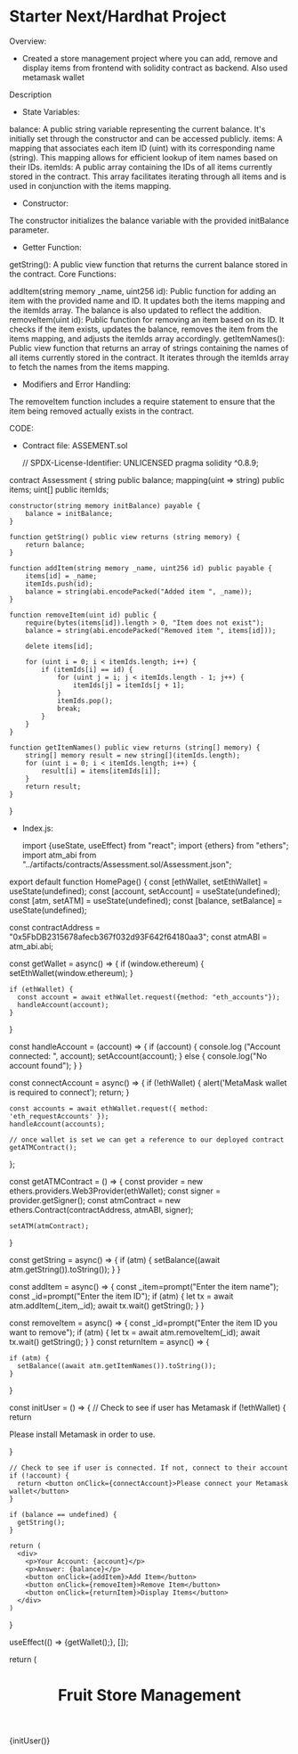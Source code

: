 # Starter Next/Hardhat Project
Overview: 
- Created a store management project where you can add, remove and display items from frontend with solidity contract as backend. Also used metamask wallet

Description
- State Variables:

balance: A public string variable representing the current balance. It's initially set through the constructor and can be accessed publicly.
items: A mapping that associates each item ID (uint) with its corresponding name (string). This mapping allows for efficient lookup of item names based on their IDs.
itemIds: A public array containing the IDs of all items currently stored in the contract. This array facilitates iterating through all items and is used in conjunction with the items mapping.
- Constructor:

The constructor initializes the balance variable with the provided initBalance parameter.
- Getter Function:

getString(): A public view function that returns the current balance stored in the contract.
Core Functions:

addItem(string memory _name, uint256 id): Public function for adding an item with the provided name and ID. It updates both the items mapping and the itemIds array. The balance is also updated to reflect the addition.
removeItem(uint id): Public function for removing an item based on its ID. It checks if the item exists, updates the balance, removes the item from the items mapping, and adjusts the itemIds array accordingly.
getItemNames(): Public view function that returns an array of strings containing the names of all items currently stored in the contract. It iterates through the itemIds array to fetch the names from the items mapping.
- Modifiers and Error Handling:

The removeItem function includes a require statement to ensure that the item being removed actually exists in the contract.

CODE:
- Contract file: ASSEMENT.sol
  
  // SPDX-License-Identifier: UNLICENSED
pragma solidity ^0.8.9;

contract Assessment {
    string public balance;
    mapping(uint => string) public items;
    uint[] public itemIds; 

    constructor(string memory initBalance) payable {
        balance = initBalance;
    }

    function getString() public view returns (string memory) {
        return balance;
    }

    function addItem(string memory _name, uint256 id) public payable {
        items[id] = _name;
        itemIds.push(id);
        balance = string(abi.encodePacked("Added item ", _name));
    }

    function removeItem(uint id) public {
        require(bytes(items[id]).length > 0, "Item does not exist");
        balance = string(abi.encodePacked("Removed item ", items[id]));

        delete items[id];

        for (uint i = 0; i < itemIds.length; i++) {
            if (itemIds[i] == id) {
                for (uint j = i; j < itemIds.length - 1; j++) {
                    itemIds[j] = itemIds[j + 1];
                }
                itemIds.pop();
                break;
            }
        }
    }

    function getItemNames() public view returns (string[] memory) {
        string[] memory result = new string[](itemIds.length);
        for (uint i = 0; i < itemIds.length; i++) {
            result[i] = items[itemIds[i]];
        }
        return result;
    }
}

- Index.js:

  import {useState, useEffect} from "react";
import {ethers} from "ethers";
import atm_abi from "../artifacts/contracts/Assessment.sol/Assessment.json";

export default function HomePage() {
  const [ethWallet, setEthWallet] = useState(undefined);
  const [account, setAccount] = useState(undefined);
  const [atm, setATM] = useState(undefined);
  const [balance, setBalance] = useState(undefined);

  const contractAddress = "0x5FbDB2315678afecb367f032d93F642f64180aa3";
  const atmABI = atm_abi.abi;

  const getWallet = async() => {
    if (window.ethereum) {
      setEthWallet(window.ethereum);
    }

    if (ethWallet) {
      const account = await ethWallet.request({method: "eth_accounts"});
      handleAccount(account);
    }
  }

  const handleAccount = (account) => {
    if (account) {
      console.log ("Account connected: ", account);
      setAccount(account);
    }
    else {
      console.log("No account found");
    }
  }

  const connectAccount = async() => {
    if (!ethWallet) {
      alert('MetaMask wallet is required to connect');
      return;
    }
  
    const accounts = await ethWallet.request({ method: 'eth_requestAccounts' });
    handleAccount(accounts);
    
    // once wallet is set we can get a reference to our deployed contract
    getATMContract();
  };

  const getATMContract = () => {
    const provider = new ethers.providers.Web3Provider(ethWallet);
    const signer = provider.getSigner();
    const atmContract = new ethers.Contract(contractAddress, atmABI, signer);
 
    setATM(atmContract);
  }

  const getString = async() => {
    if (atm) {
      setBalance((await atm.getString()).toString());
    }
  }

  const addItem = async() => {
    const _item=prompt("Enter the item name");
    const _id=prompt("Enter the item ID");
    if (atm) {
      let tx = await atm.addItem(_item,_id);
      await tx.wait()
      getString();
    }
  }

  const removeItem = async() => {
    const _id=prompt("Enter the item ID you want to remove");
    if (atm) {
      let tx = await atm.removeItem(_id);
      await tx.wait()
      getString();
    }
  }
  const returnItem = async() => {
    
    if (atm) {
      setBalance((await atm.getItemNames()).toString());
    }
  }


  const initUser = () => {
    // Check to see if user has Metamask
    if (!ethWallet) {
      return <p>Please install Metamask in order to use.</p>
    }

    // Check to see if user is connected. If not, connect to their account
    if (!account) {
      return <button onClick={connectAccount}>Please connect your Metamask wallet</button>
    }

    if (balance == undefined) {
      getString();
    }

    return (
      <div>
        <p>Your Account: {account}</p>
        <p>Answer: {balance}</p>
        <button onClick={addItem}>Add Item</button>
        <button onClick={removeItem}>Remove Item</button>
        <button onClick={returnItem}>Display Items</button>
      </div>
    )
  }

  useEffect(() => {getWallet();}, []);

  return (
    <main className="container">
      <header><h1>Fruit Store Management</h1></header>
      {initUser()}
      <style jsx>{`
        .container {
          text-align: center;
          background-color:lightgray;
          
          padding:2px;
        }
      `}
      </style>
    </main>
  )
}

- Deploy.js:

  // We require the Hardhat Runtime Environment explicitly here. This is optional
// but useful for running the script in a standalone fashion through `node <script>`.
//
// You can also run a script with `npx hardhat run <script>`. If you do that, Hardhat
// will compile your contracts, add the Hardhat Runtime Environment's members to the
// global scope, and execute the script.
const hre = require("hardhat");

async function main() {
  const initBalance = '';
  const Assessment = await hre.ethers.getContractFactory("Assessment");
  const assessment = await Assessment.deploy(initBalance);
  await assessment.deployed();

  console.log(`A contract with balance of ${initBalance} eth deployed to ${assessment.address}`);
}

// We recommend this pattern to be able to use async/await everywhere
// and properly handle errors.
main().catch((error) => {
  console.error(error);
  process.exitCode = 1;
});

- Execution:

After cloning the github, you will want to do the following to get the code running on your computer.

1. Inside the project directory, in the terminal type: npm i
2. Open two additional terminals in your VS code
3. In the second terminal type: npx hardhat node
4. In the third terminal, type: npx hardhat run --network localhost scripts/deploy.js
5. Back in the first terminal, type npm run dev to launch the front-end.

After this, the project will be running on your localhost. 
Typically at http://localhost:3000/


U SRIRAM
usriram186@gmail.com
